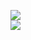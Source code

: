 [![](https://img.shields.io/badge/Made%20With-Github%20Spray-lightgrey.svg?style=for-the-badge&logo=github)](https://github.com/Annihil/github-spray#9918)  
[![](https://i.imgur.com/2DrTn0Z.gif)](https://github.com/Annihil/github-spray)